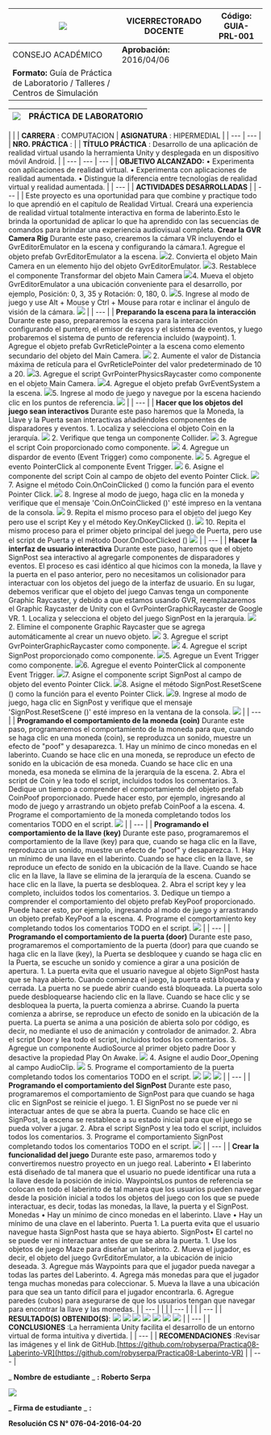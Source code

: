 | ![](RackMultipart20200722-4-dxj2wa_html_f63b2f98374d4bc6.png) | **VICERRECTORADO DOCENTE** | **Código:** GUIA-PRL-001 |
| --- | --- | --- |
| CONSEJO ACADÉMICO | **Aprobación:** 2016/04/06 |
| **Formato:** Guía de Práctica de Laboratorio / Talleres / Centros de Simulación |

| ![](RackMultipart20200722-4-dxj2wa_html_b94fd5c8d846e117.png) | **PRÁCTICA DE LABORATORIO** |
| --- | --- |
|
 |
| **CARRERA** : COMPUTACION | **ASIGNATURA** : HIPERMEDIAL |
| --- | --- |
| **NRO. PRÁCTICA** : |
 | **TÍTULO PRÁCTICA** : Desarrollo de una aplicación de realidad virtual usando la herramienta Unity y desplegada en un dispositivo móvil Android. |
| --- | --- | --- |
| **OBJETIVO ALCANZADO:** • Experimenta con aplicaciones de realidad virtual. • Experimenta con aplicaciones de realidad aumentada. • Distingue la diferencia entre tecnologías de realidad virtual y realidad aumentada. |
| --- |
| **ACTIVIDADES DESARROLLADAS** |
| --- |
| Este proyecto es una oportunidad para que combine y practique todo lo que aprendió en el capítulo de Realidad Virtual. Creará una experiencia de realidad virtual totalmente interactiva en forma de laberinto.Esto le brinda la oportunidad de aplicar lo que ha aprendido con las secuencias de comandos para brindar una experiencia audiovisual completa. **Crear la GVR Camera Rig** Durante este paso, crearemos la cámara VR incluyendo el GvrEditorEmulator en la escena y configurando la cámara.1. Agregue el objeto prefab GvrEditorEmulator a la escena. ![](RackMultipart20200722-4-dxj2wa_html_f8aab06ec57ef274.png)2. Convierta el objeto Main Camera en un elemento hijo del objeto GvrEditorEmulator. ![](RackMultipart20200722-4-dxj2wa_html_7212177c3c7b5e2f.png)3. Restablece el componente Transformar del objeto Main Camera ![](RackMultipart20200722-4-dxj2wa_html_730c8cf3d6440b5f.png)4. Mueva el objeto GvrEditorEmulator a una ubicación conveniente para el desarrollo, por ejemplo, Posición: 0, 3, 35 y Rotación: 0, 180, 0. ![](RackMultipart20200722-4-dxj2wa_html_ba49a1626fee794e.png)5. Ingrese al modo de juego y use Alt + Mouse y Ctrl + Mouse para rotar e inclinar el ángulo de visión de la cámara. ![](RackMultipart20200722-4-dxj2wa_html_84094e0a76f35530.png) |
| --- |
| **Preparando la escena para la interacción** Durante este paso, prepararemos la escena para la interacción configurando el puntero, el emisor de rayos y el sistema de eventos, y luego probaremos el sistema de punto de referencia incluido (waypoint). 1. Agregue el objeto prefab GvrReticlePointer a la escena como elemento secundario del objeto del Main Camera. ![](RackMultipart20200722-4-dxj2wa_html_eb9e2839ec604bb1.png) 2. Aumente el valor de Distancia máxima de retícula para el GvrReticlePointer del valor predeterminado de 10 a 20. ![](RackMultipart20200722-4-dxj2wa_html_adec403027f7d551.png)3. Agregue el script GvrPointerPhysicsRaycaster como componente en el objeto Main Camera. ![](RackMultipart20200722-4-dxj2wa_html_db8b5de1380f3493.png)4. Agregue el objeto prefab GvrEventSystem a la escena. ![](RackMultipart20200722-4-dxj2wa_html_b5b1af247936879a.png)5. Ingrese al modo de juego y navegue por la escena haciendo clic en los puntos de referencia. ![](RackMultipart20200722-4-dxj2wa_html_22a4f38ea39d5a7b.png) |
| --- |
| **Hacer que los objetos del juego sean interactivos** Durante este paso haremos que la Moneda, la Llave y la Puerta sean interactivas añadiéndoles componentes de disparadores y eventos. 1. Localiza y selecciona el objeto Coin en la jerarquía. ![](RackMultipart20200722-4-dxj2wa_html_b114aae64706d048.png) 2. Verifique que tenga un componente Collider. ![](RackMultipart20200722-4-dxj2wa_html_3951342a7ff9d661.png) 3. Agregue el script Coin proporcionado como componente. ![](RackMultipart20200722-4-dxj2wa_html_c04f4403c4e35d5a.png) 4. Agregue un dispardor de evento (Event Trigger) como componente. ![](RackMultipart20200722-4-dxj2wa_html_187f6b3720192b95.png) 5. Agregue el evento PointerClick al componente Event Trigger. ![](RackMultipart20200722-4-dxj2wa_html_45d4950d3bd56649.png) 6. Asigne el componente del script Coin al campo de objeto del evento Pointer Click. ![](RackMultipart20200722-4-dxj2wa_html_640d0c6fb28bb0d3.png) 7. Asigne el método Coin.OnCoinClicked () como la función para el evento Pointer Click. ![](RackMultipart20200722-4-dxj2wa_html_9d286ff4617720f5.png) 8. Ingrese al modo de juego, haga clic en la moneda y verifique que el mensaje &#39;Coin.OnCoinClicked ()&#39; esté impreso en la ventana de la consola. ![](RackMultipart20200722-4-dxj2wa_html_6fd44f71460b04c7.png) 9. Repita el mismo proceso para el objeto del juego Key pero use el script Key y el método Key.OnKeyClicked (). ![](RackMultipart20200722-4-dxj2wa_html_3b84b6d9f7ea03ef.png) 10. Repita el mismo proceso para el primer objeto principal del juego de Puerta, pero use el script de Puerta y el método Door.OnDoorClicked () ![](RackMultipart20200722-4-dxj2wa_html_1f25279dd918b682.png) |
| --- |
| **Hacer la interfaz de usuario interactiva** Durante este paso, haremos que el objeto SignPost sea interactivo al agregarle componentes de disparadores y eventos. El proceso es casi idéntico al que hicimos con la moneda, la llave y la puerta en el paso anterior, pero no necesitamos un colisionador para interactuar con los objetos del juego de la interfaz de usuario. En su lugar, debemos verificar que el objeto del juego Canvas tenga un componente Graphic Raycaster, y debido a que estamos usando GVR, reemplazaremos el Graphic Raycaster de Unity con el GvrPointerGraphicRaycaster de Google VR. 1. Localiza y selecciona el objeto del juego SignPost en la jerarquía. ![](RackMultipart20200722-4-dxj2wa_html_ced1430798974856.png) 2. Elimine el componente Graphic Raycaster que se agrega automáticamente al crear un nuevo objeto. ![](RackMultipart20200722-4-dxj2wa_html_ef92a018d3a6b255.png) 3. Agregue el script GvrPointerGraphicRaycaster como componente. ![](RackMultipart20200722-4-dxj2wa_html_1170f95e47b370aa.png) 4. Agregue el script SignPost proporcionado como componente. ![](RackMultipart20200722-4-dxj2wa_html_3bd60b94590ceb7f.png)5. Agregue un Event Trigger como componente. ![](RackMultipart20200722-4-dxj2wa_html_f896ec9180d67f66.png)6. Agregue el evento PointerClick al componente Event Trigger. ![](RackMultipart20200722-4-dxj2wa_html_324ff884e310b75b.png)7. Asigne el componente script SignPost al campo de objeto del evento Pointer Click. ![](RackMultipart20200722-4-dxj2wa_html_26a00da6ea51b5ca.png)8. Asigne el método SignPost.ResetScene () como la función para el evento Pointer Click. ![](RackMultipart20200722-4-dxj2wa_html_b54f501926da0ef5.png)9. Ingrese al modo de juego, haga clic en SignPost y verifique que el mensaje &#39;SignPost.ResetScene ()&#39; esté impreso en la ventana de la consola. ![](RackMultipart20200722-4-dxj2wa_html_82cf73f5d792f6a8.png) |
| --- |
| **Programando el comportamiento de la moneda (coin)** Durante este paso, programaremos el comportamiento de la moneda para que, cuando se haga clic en una moneda (coin), se reproduzca un sonido, muestre un efecto de &quot;poof&quot; y desaparezca. 1. Hay un mínimo de cinco monedas en el laberinto. Cuando se hace clic en una moneda, se reproduce un efecto de sonido en la ubicación de esa moneda. Cuando se hace clic en una moneda, esa moneda se elimina de la jerarquía de la escena. 2. Abra el script de Coin y lea todo el script, incluidos todos los comentarios. 3. Dedique un tiempo a comprender el comportamiento del objeto prefab CoinPoof proporcionado. Puede hacer esto, por ejemplo, ingresando al modo de juego y arrastrando un objeto prefab CoinPoof a la escena. 4. Programe el comportamiento de la moneda completando todos los comentarios TODO en el script. ![](RackMultipart20200722-4-dxj2wa_html_126cf2e0296a89a3.png) |
| --- |
| **Programando el comportamiento de la llave (key)** Durante este paso, programaremos el comportamiento de la llave (key) para que, cuando se haga clic en la llave, reproduzca un sonido, muestre un efecto de &quot;poof&quot; y desaparezca. 1. Hay un mínimo de una llave en el laberinto. Cuando se hace clic en la llave, se reproduce un efecto de sonido en la ubicación de la llave. Cuando se hace clic en la llave, la llave se elimina de la jerarquía de la escena. Cuando se hace clic en la llave, la puerta se desbloquea. 2. Abra el script key y lea completo, incluidos todos los comentarios. 3. Dedique un tiempo a comprender el comportamiento del objeto prefab KeyPoof proporcionado. Puede hacer esto, por ejemplo, ingresando al modo de juego y arrastrando un objeto prefab KeyPoof a la escena. 4. Programe el comportamiento key completando todos los comentarios TODO en el script. ![](RackMultipart20200722-4-dxj2wa_html_ebeac4ed4b362cc1.png) |
| --- |
| **Programando el comportamiento de la puerta (door)** Durante este paso, programaremos el comportamiento de la puerta (door) para que cuando se haga clic en la llave (key), la Puerta se desbloquee y cuando se haga clic en la Puerta, se escuche un sonido y comience a girar a una posición de apertura. 1. La puerta evita que el usuario navegue al objeto SignPost hasta que se haya abierto. Cuando comienza el juego, la puerta está bloqueada y cerrada. La puerta no se puede abrir cuando está bloqueada. La puerta solo puede desbloquearse haciendo clic en la llave. Cuando se hace clic y se desbloquea la puerta, la puerta comienza a abrirse. Cuando la puerta comienza a abrirse, se reproduce un efecto de sonido en la ubicación de la puerta. La puerta se anima a una posición de abierta solo por código, es decir, no mediante el uso de animación y controlador de animador. 2. Abra el script Door y lea todo el script, incluidos todos los comentarios. 3. Agregue un componente AudioSource al primer objeto padre Door y desactive la propiedad Play On Awake. ![](RackMultipart20200722-4-dxj2wa_html_7c59e4250e62b7.png) 4. Asigne el audio Door\_Opening al campo AudioClip. ![](RackMultipart20200722-4-dxj2wa_html_7c59e4250e62b7.png) 5. Programe el comportamiento de la puerta completando todos los comentarios TODO en el script. ![](RackMultipart20200722-4-dxj2wa_html_2fb921eb39b9d44b.png) ![](RackMultipart20200722-4-dxj2wa_html_958fcacb8901afc1.png) ![](RackMultipart20200722-4-dxj2wa_html_1cb04a350b27a034.png) |
| --- |
| **Programando el comportamiento del SignPost** Durante este paso, programaremos el comportamiento de SignPost para que cuando se haga clic en SignPost se reinicie el juego. 1. El SignPost no se puede ver ni interactuar antes de que se abra la puerta. Cuando se hace clic en SignPost, la escena se restablece a su estado inicial para que el juego se pueda volver a jugar. 2. Abra el script SignPost y lea todo el script, incluidos todos los comentarios. 3. Programe el comportamiento SignPost completando todos los comentarios TODO en el script. ![](RackMultipart20200722-4-dxj2wa_html_32de6c713e6d2de2.png) |
| --- |
| **Crear la funcionalidad del juego** Durante este paso, armaremos todo y convertiremos nuestro proyecto en un juego real. Laberinto • El laberinto está diseñado de tal manera que el usuario no puede identificar una ruta a la llave desde la posición de inicio. WaypointsLos puntos de referencia se colocan en todo el laberinto de tal manera que los usuarios pueden navegar desde la posición inicial a todos los objetos del juego con los que se puede interactuar, es decir, todas las monedas, la llave, la puerta y el SignPost. Monedas • Hay un mínimo de cinco monedas en el laberinto. Llave • Hay un mínimo de una clave en el laberinto. Puerta 1. La puerta evita que el usuario navegue hasta SignPost hasta que se haya abierto. SignPost• El cartel no se puede ver ni interactuar antes de que se abra la puerta. 1. Use los objetos de juego Maze para diseñar un laberinto. 2. Mueva el jugador, es decir, el objeto del juego GvrEditorEmulator, a la ubicación de inicio deseada. 3. Agregue más Waypoints para que el jugador pueda navegar a todas las partes del Laberinto. 4. Agrega más monedas para que el jugador tenga muchas monedas para coleccionar. 5. Mueva la llave a una ubicación para que sea un tanto difícil para el jugador encontrarla. 6. Agregue paredes (cubos) para asegurarse de que los usuarios tengan que navegar para encontrar la llave y las monedas. |
| --- |
|
 |
| --- |
|
 |
| --- |
| **RESULTADO(S) OBTENIDO(S)**: ![](RackMultipart20200722-4-dxj2wa_html_612658464a0f718d.png) ![](RackMultipart20200722-4-dxj2wa_html_bc352d972cbe2eca.png) ![](RackMultipart20200722-4-dxj2wa_html_881365b285b954eb.png) ![](RackMultipart20200722-4-dxj2wa_html_3c2b11b224605571.png) ![](RackMultipart20200722-4-dxj2wa_html_cf17f5a623cad3d8.png) ![](RackMultipart20200722-4-dxj2wa_html_4a06c862abe36c45.png) ![](RackMultipart20200722-4-dxj2wa_html_53dfc0501e69f17e.jpg) |
| --- |
| **CONCLUSIONES** :La herramienta Unity facilita el desarrollo de un entorno virtual de forma intuitiva y divertida. |
| --- |
| **RECOMENDACIONES** :Revisar las imágenes y el link de GitHub.[https://github.com/robyserpa/Practica08-Laberinto-VR](https://github.com/robyserpa/Practica08-Laberinto-VR) |
| --- |

_ **Nombre de estudiante** _ **: Roberto Serpa**

![](RackMultipart20200722-4-dxj2wa_html_5520b8a61bd3af6b.png)

_ **Firma de estudiante** _ **:**

**Resolución CS N° 076-04-2016-04-20**